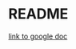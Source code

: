 # README

[link to google doc](https://docs.google.com/document/d/1ZxwaTOLyE3wY4jNSIL6ji-KN3YLLkCKCNTqxdDdBgZQ/edit)
